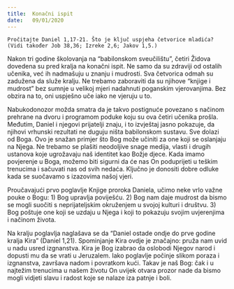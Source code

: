 ```yaml
---
title:  Konačni ispit
date:   09/01/2020
---
```


`Pročitajte Daniel 1,17-21. Što je ključ uspjeha četvorice mladića? (Vidi također Job 38,36; Izreke 2,6; Jakov 1,5.)`

Nakon tri godine školovanja na “babilonskom sveučilištu”, četiri Židova dovedena su pred kralja na konačni ispit. Ne samo da su zdraviji od ostalih učenika, već ih nadmašuju u znanju i mudrosti. Sva četvorica odmah su zadužena da služe kralju. Ne trebamo zaboraviti da su njihove “knjige i mudrost” bez sumnje u velikoj mjeri nadahnuti poganskim vjerovanjima. Bez obzira na to, oni uspješno uče iako ne vjeruju u to.

Nabukodonozor možda smatra da je takvo postignuće povezano s načinom prehrane na dvoru i programom poduke koju su ova četiri učenika prošla. Međutim, Daniel i njegovi prijatelji znaju, i to izvještaj jasno pokazuje, da njihovi vrhunski rezultati ne duguju ništa babilonskom sustavu. Sve dolazi od Boga. Ovo je snažan primjer što Bog može učiniti za one koji se oslanjaju na Njega. Ne trebamo se plašiti neodoljive snage medija, vlasti i drugih ustanova koje ugrožavaju naš identitet kao Božje djece. Kada imamo povjerenje u Boga, možemo biti sigurni da će nas On poduprijeti u teškim trenucima i sačuvati nas od svih nedaća. Ključno je donositi dobre odluke kada se suočavamo s izazovima našoj vjeri.

Proučavajući prvo poglavlje Knjige proroka Daniela, učimo neke vrlo važne pouke o Bogu: 1) Bog upravlja poviješću. 2) Bog nam daje mudrost da bismo se mogli suočiti s neprijateljskim okruženjem u svojoj kulturi i društvu. 3) Bog poštuje one koji se uzdaju u Njega i koji to pokazuju svojim uvjerenjima i načinom života.

Na kralju poglavlja naglašava se da “Daniel ostade ondje do prve godine kralja Kira” (Daniel 1,21). Spominjanje Kira ovdje je značajno: pruža nam uvid u nadu usred izgnanstva. Kira je Bog izabrao da oslobodi Njegov narod i dopusti mu da se vrati u Jeruzalem. Iako poglavlje počinje slikom poraza i izgnanstva, završava nadom i povratkom kući. Takav je naš Bog: čak i u najtežim trenucima u našem životu On uvijek otvara prozor nade da bismo mogli vidjeti slavu i radost koje se nalaze iza patnje i boli.
